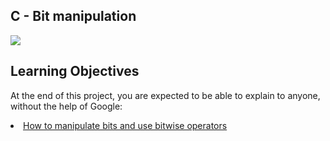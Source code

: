 ## C - Bit manipulation

<img src="https://s3.amazonaws.com/intranet-projects-files/holbertonschool-low_level_programming/232/bitwise.PNG">

## Learning Objectives
At the end of this project, you are expected to be able to explain to anyone, without the help of Google:

<u>
<li>How to manipulate bits and use bitwise operators</li>
</ul>
